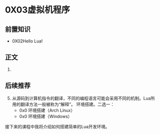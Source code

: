 # 0X03虚拟机程序
## 前置知识
* 0X02Hello Lua!
## 正文
1. 
## 后续推荐

5. 从源码到计算机指令的翻译，不同的编程语言可能会采用不同的机制。Lua所用的翻译方法一般被称为“解释”。
环境搭建。二选一：
    + 0x0           环境搭建（Arch Linux）
    + 0x0   环境搭建（Windows）

接下来的课程中我将介绍如何搭建简单的Lua开发环境。